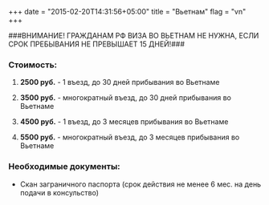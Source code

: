 +++
date = "2015-02-20T14:31:56+05:00"
title = "Вьетнам"
flag = "vn"
+++

###ВНИМАНИЕ!
ГРАЖДАНАМ РФ ВИЗА ВО ВЬЕТНАМ НЕ НУЖНА, ЕСЛИ СРОК ПРЕБЫВАНИЯ НЕ ПРЕВЫШАЕТ 15 ДНЕЙ!###


### Стоимость: 

1) **2500 руб.** - 1 въезд, до 30 дней прибывания во Вьетнаме

2) **3500 руб.** - многократный въезд, до 30 дней прибывания во Вьетнаме

3) **4500 руб.** - 1 въезд, до 3 месяцев прибывания во Вьетнаме

4) **5500 руб.** - многократный въезд, до 3 месяцев прибывания во Вьетнаме


### Необходимые документы:

- Скан заграничного паспорта (срок действия не менее 6 мес. на день подачи в консульство)

